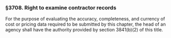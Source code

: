 ### §3708. Right to examine contractor records ###

For the purpose of evaluating the accuracy, completeness, and currency of cost or pricing data required to be submitted by this chapter, the head of an agency shall have the authority provided by section 3841(b)(2) of this title.